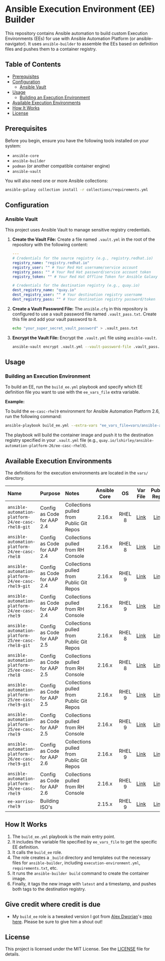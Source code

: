 # Ansible Execution Environment (EE) Builder

This repository contains Ansible automation to build custom Execution Environments (EEs) for use with Ansible Automation Platform (or ansible-navigator). It uses `ansible-builder` to assemble the EEs based on definition files and pushes them to a container registry.

## Table of Contents

- [Prerequisites](#prerequisites)
- [Configuration](#configuration)
  - [Ansible Vault](#ansible-vault)
- [Usage](#usage)
  - [Building an Execution Environment](#building-an-execution-environment)
- [Available Execution Environments](#available-execution-environments)
- [How It Works](#how-it-works)
- [License](#license)

## Prerequisites

Before you begin, ensure you have the following tools installed on your system:

-   `ansible-core`
-   `ansible-builder`
-   `podman` (or another compatible container engine)
-   `ansible-vault`

You will also need one or more Ansible collections:
```bash
ansible-galaxy collection install -r collections/requirements.yml
```

## Configuration

### Ansible Vault

This project uses Ansible Vault to manage sensitive registry credentials.

1.  **Create the Vault File:**
    Create a file named `.vault.yml` in the root of the repository with the following content:

    ```yml
    ---
    # Credentials for the source registry (e.g., registry.redhat.io)
    registry_name: "registry.redhat.io"
    registry_user: "" # Your Red Hat username/service account
    registry_pass: "" # Your Red Hat password/service account token
    registry_token: "" # Your Red Hat Offline Token for Ansible Galaxy

    # Credentials for the destination registry (e.g., quay.io)
    dest_registry_name: "quay.io"
    dest_registry_user: "" # Your destination registry username
    dest_registry_pass: "" # Your destination registry password/token
    ```

2.  **Create a Vault Password File:**
    The `ansible.cfg` in this repository is configured to use a vault password file named `.vault_pass.txt`. Create this file and add your vault password to it.

    ```bash
    echo "your_super_secret_vault_password" > .vault_pass.txt
    ```

3.  **Encrypt the Vault File:**
    Encrypt the `.vault.yml` file using `ansible-vault`.

    ```bash
    ansible-vault encrypt .vault.yml --vault-password-file .vault_pass.txt
    ```

## Usage

### Building an Execution Environment

To build an EE, run the `build_ee.yml` playbook and specify which EE definition file you want to use with the `ee_vars_file` extra variable.

**Example:**

To build the `ee-casc-rhel9` environment for Ansible Automation Platform 2.6, run the following command:

```bash
ansible-playbook build_ee.yml --extra-vars "ee_vars_file=vars/ansible-automation-platform-26/ee-casc-rhel9.yml"
```

The playbook will build the container image and push it to the destination registry specified in your `.vault.yml` file (e.g., `quay.io/lshirley/ansible-automation-platform-26/ee-casc-rhel9`).

## Available Execution Environments

The definitions for the execution environments are located in the `vars/` directory.

| Name | Purpose | Notes | Ansible Core | OS | Var File | Public Repo |
| :--- | :------ | :---- | :----------: |:-: | :------: | :---------: |
| `ansible-automation-platform-24/ee-casc-rhel8-git` | Config as Code for AAP 2.4 | Collections pulled from Public Git Repos | 2.16.x | RHEL 8 | [Link](vars/ansible-automation-platform-24/ee-casc-rhel8-git.yml) | [Link](https://quay.io/repository/lshirley/ansible-automation-platform-24/ee-casc-rhel8-git) |
| `ansible-automation-platform-24/ee-casc-rhel8` | Config as Code for AAP 2.4 | Collections pulled from RH Console | 2.16.x | RHEL 8 | [Link](vars/ansible-automation-platform-24/ee-casc-rhel8.yml) | [Link](https://quay.io/repository/lshirley/ansible-automation-platform-24/ee-casc-rhel8) |
| `ansible-automation-platform-24/ee-casc-rhel9-git` | Config as Code for AAP 2.4 | Collections pulled from Public Git Repos | 2.16.x | RHEL 9 | [Link](vars/ansible-automation-platform-24/ee-casc-rhel9-git.yml) | [Link](https://quay.io/repository/lshirley/ansible-automation-platform-24/ee-casc-rhel9-git) |
| `ansible-automation-platform-24/ee-casc-rhel9` | Config as Code for AAP 2.4 | Collections pulled from RH Console | 2.16.x | RHEL 9 | [Link](vars/ansible-automation-platform-24/ee-casc-rhel9.yml) | [Link](https://quay.io/repository/lshirley/ansible-automation-platform-24/ee-casc-rhel9) |
| `ansible-automation-platform-25/ee-casc-rhel8-git` | Config as Code for AAP 2.5 | Collections pulled from Public Git Repos | 2.16.x | RHEL 8 | [Link](vars/ansible-automation-platform-25/ee-casc-rhel8-git.yml) | [Link](https://quay.io/repository/lshirley/ansible-automation-platform-25/ee-casc-rhel8-git) |
| `ansible-automation-platform-25/ee-casc-rhel8` | Config as Code for AAP 2.5 | Collections pulled from RH Console | 2.16.x | RHEL 8 | [Link](vars/ansible-automation-platform-25/ee-casc-rhel8.yml) | [Link](https://quay.io/repository/lshirley/ansible-automation-platform-25/ee-casc-rhel8) |
| `ansible-automation-platform-25/ee-casc-rhel9-git` | Config as Code for AAP 2.5 | Collections pulled from Public Git Repos | 2.16.x | RHEL 9 | [Link](vars/ansible-automation-platform-25/ee-casc-rhel9-git.yml) | [Link](https://quay.io/repository/lshirley/ansible-automation-platform-25/ee-casc-rhel9-git) |
| `ansible-automation-platform-25/ee-casc-rhel9` | Config as Code for AAP 2.5 | Collections pulled from RH Console | 2.16.x | RHEL 9 | [Link](vars/ansible-automation-platform-25/ee-casc-rhel9.yml) | [Link](https://quay.io/repository/lshirley/ansible-automation-platform-25/ee-casc-rhel9) |
| `ansible-automation-platform-26/ee-casc-rhel9-git` | Config as Code for AAP 2.6 | Collections pulled from Public Git Repos | 2.16.x | RHEL 9 | [Link](vars/ansible-automation-platform-26/ee-casc-rhel9-git.yml) | [Link](https://quay.io/repository/lshirley/ansible-automation-platform-26/ee-casc-rhel9-git) |
| `ansible-automation-platform-26/ee-casc-rhel9` | Config as Code for AAP 2.6 | Collections pulled from RH Console | 2.16.x | RHEL 9 | [Link](vars/ansible-automation-platform-26/ee-casc-rhel9.yml) | [Link](https://quay.io/repository/lshirley/ansible-automation-platform-26/ee-casc-rhel9) |
| `ee-xorriso-rhel9` | Building ISO's |  | 2.15.x | RHEL 9 | [Link](vars/ee-xorriso-rhel9.yml) | [Link](https://quay.io/repository/lshirley/ee-xorriso-rhel9) |

## How It Works

1.  The `build_ee.yml` playbook is the main entry point.
2.  It includes the variable file specified by `ee_vars_file` to get the specific EE definition.
3.  It calls the `build_ee` role.
4.  The role creates a `_build` directory and templates out the necessary files for `ansible-builder`, including `execution-environment.yml`, `requirements.txt`, etc.
5.  It runs the `ansible-builder build` command to create the container image.
6.  Finally, it tags the new image with `latest` and a timestamp, and pushes both tags to the destination registry.

## Give credit where credit is due
- My `build_ee` role is a tweaked version I got from [Alex Dworjan](https://github.com/adworjan)'s [repo here](https://github.com/shadowman-lab/Ansible-PAH). Please be sure to give him a shout out!

## License

This project is licensed under the MIT License. See the [LICENSE](LICENSE) file for details.